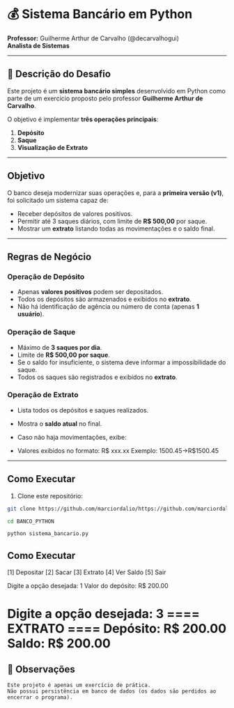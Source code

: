 # 💰 Sistema Bancário em Python

**Professor:** Guilherme Arthur de Carvalho (@decarvalhogui)  
**Analista de Sistemas**  

---

## 📌 Descrição do Desafio
Este projeto é um **sistema bancário simples** desenvolvido em Python como parte de um exercício proposto pelo professor **Guilherme Arthur de Carvalho**.

O objetivo é implementar **três operações principais**:
1. **Depósito**
2. **Saque**
3. **Visualização de Extrato**

---

## Objetivo
O banco deseja modernizar suas operações e, para a **primeira versão (v1)**, foi solicitado um sistema capaz de:
- Receber depósitos de valores positivos.
- Permitir até 3 saques diários, com limite de **R$ 500,00** por saque.
- Mostrar um **extrato** listando todas as movimentações e o saldo final.

---

## Regras de Negócio

### Operação de Depósito
- Apenas **valores positivos** podem ser depositados.
- Todos os depósitos são armazenados e exibidos no **extrato**.
- Não há identificação de agência ou número de conta (apenas **1 usuário**).

### Operação de Saque
- Máximo de **3 saques por dia**.
- Limite de **R$ 500,00 por saque**.
- Se o saldo for insuficiente, o sistema deve informar a impossibilidade do saque.
- Todos os saques são registrados e exibidos no **extrato**.

### Operação de Extrato
- Lista todos os depósitos e saques realizados.
- Mostra o **saldo atual** no final.
- Caso não haja movimentações, exibe:

- Valores exibidos no formato:
 R$ xxx.xx
 Exemplo: 1500.45→R$1500.45


---

## Como Executar
1. Clone este repositório:
 ```bash
 git clone https://github.com/marciordalio/https://github.com/marciordalio/banco_python.git

 cd BANCO_PYTHON

 python sistema_bancario.py


 ```

## Como Executar


[1] Depositar
[2] Sacar
[3] Extrato
[4] Ver Saldo
[5] Sair

Digite a opção desejada: 1
Valor do depósito: R$ 200.00

Digite a opção desejada: 3
==== EXTRATO ====
Depósito: R$ 200.00
Saldo: R$ 200.00
=================

## 📌 Observações

    Este projeto é apenas um exercício de prática.
    Não possui persistência em banco de dados (os dados são perdidos ao encerrar o programa).